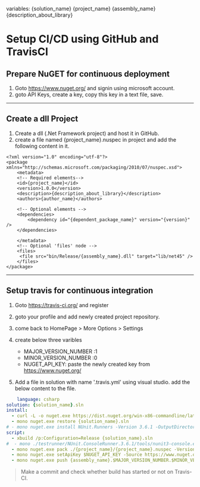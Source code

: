 variables:
{solution_name}
{project_name}
{assembly_name}
{description_about_library}


# Setup CI/CD using GitHub and TravisCI
## Prepare NuGET for continuous deployment

1. Goto https://www.nuget.org/ and signin using microsoft account.
2. goto API Keys, create a key, copy this key in a text file, save.
------------------------------------------------------------------

## Create a dll Project

1. Create a dll (.Net Framework project) and host it in GitHub.
2. create a file named {project_name}.nuspec in project and add the following content in it.
```
<?xml version="1.0" encoding="utf-8"?>
<package xmlns="http://schemas.microsoft.com/packaging/2010/07/nuspec.xsd">
    <metadata>
    <!-- Required elements-->
    <id>{project_name}</id>
    <version>1.0.0</version>
    <description>{description_about_library}</description>
    <authors>{author_name}</authors>

    <!-- Optional elements -->
    <dependencies>
        <dependency id="{dependent_package_name}" version="{version}" />
    </dependencies>

    </metadata>
    <!-- Optional 'files' node -->
    <files>
     <file src="bin/Release/{assembly_name}.dll" target="lib/net45" />
    </files>
</package>
```
-----------------------------------------------------------------
## Setup travis for continuous integration 
1. Goto https://travis-ci.org/ and register
2. goto your profile and add newly created project repository.
3. come back to HomePage > More Options > Settings
4. create below three varibles 
    * MAJOR_VERSION_NUMBER :1
    * MINOR_VERSION_NUMBER :0
    * NUGET_API_KEY: paste the newly created key from https://www.nuget.org/

5. Add a file in solution with name '.travis.yml' using visual studio.
    add the below content to the file.
```yml
    language: csharp
solution: {solution_name}.sln
install:
  - curl -L -o nuget.exe https://dist.nuget.org/win-x86-commandline/latest/nuget.exe
  - mono nuget.exe restore {solution_name}.sln
# - mono nuget.exe install NUnit.Runners -Version 3.6.1 -OutputDirectory testrunner
script:
  - xbuild /p:Configuration=Release {solution_name}.sln
#  - mono ./testrunner/NUnit.ConsoleRunner.3.6.1/tools/nunit3-console.exe ./<Project Name>Test/bin/Release/<Project Name>Test.dll
  - mono nuget.exe pack ./{project_name}/{project_name}.nuspec -Version $MAJOR_VERSION_NUMBER.$MINOR_VERSION_NUMBER.$TRAVIS_BUILD_NUMBER
  - mono nuget.exe setApiKey $NUGET_API_KEY -Source https://www.nuget.org -Verbosity quiet
  - mono nuget.exe push {assembly_name}.$MAJOR_VERSION_NUMBER.$MINOR_VERSION_NUMBER.$TRAVIS_BUILD_NUMBER.nupkg -Source https://www.nuget.org/api/v2/package  
```

> Make a commit and check whether build has started or not on Travis-CI.
